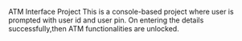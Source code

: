 ATM Interface Project
This is a console-based project where user is prompted with user id and user pin.
On entering the details successfully,then ATM functionalities are unlocked. 
